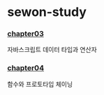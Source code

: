 # sewon-study

### <a href="https://github.com/InsideJavascriptStudy/sewon-study/tree/master/src/main/webapp/chapter03">chapter03</a>
자바스크립트 데이터 타입과 연산자

### <a href="https://github.com/InsideJavascriptStudy/sewon-study/tree/master/src/main/webapp/chapter04">chapter04</a>
함수와 프로토타입 체이닝


